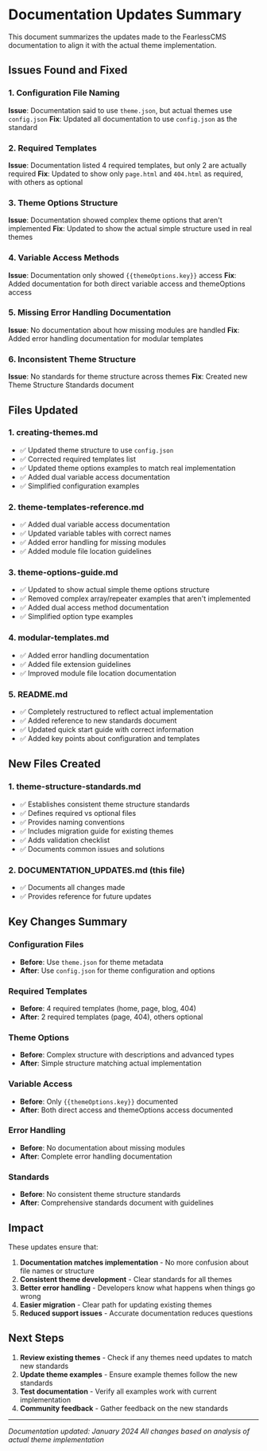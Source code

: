# Documentation Updates Summary

This document summarizes the updates made to the FearlessCMS documentation to align it with the actual theme implementation.

## Issues Found and Fixed

### 1. Configuration File Naming
**Issue**: Documentation said to use `theme.json`, but actual themes use `config.json`
**Fix**: Updated all documentation to use `config.json` as the standard

### 2. Required Templates
**Issue**: Documentation listed 4 required templates, but only 2 are actually required
**Fix**: Updated to show only `page.html` and `404.html` as required, with others as optional

### 3. Theme Options Structure
**Issue**: Documentation showed complex theme options that aren't implemented
**Fix**: Updated to show the actual simple structure used in real themes

### 4. Variable Access Methods
**Issue**: Documentation only showed `{{themeOptions.key}}` access
**Fix**: Added documentation for both direct variable access and themeOptions access

### 5. Missing Error Handling Documentation
**Issue**: No documentation about how missing modules are handled
**Fix**: Added error handling documentation for modular templates

### 6. Inconsistent Theme Structure
**Issue**: No standards for theme structure across themes
**Fix**: Created new Theme Structure Standards document

## Files Updated

### 1. creating-themes.md
- ✅ Updated theme structure to use `config.json`
- ✅ Corrected required templates list
- ✅ Updated theme options examples to match real implementation
- ✅ Added dual variable access documentation
- ✅ Simplified configuration examples

### 2. theme-templates-reference.md
- ✅ Added dual variable access documentation
- ✅ Updated variable tables with correct names
- ✅ Added error handling for missing modules
- ✅ Added module file location guidelines

### 3. theme-options-guide.md
- ✅ Updated to show actual simple theme options structure
- ✅ Removed complex array/repeater examples that aren't implemented
- ✅ Added dual access method documentation
- ✅ Simplified option type examples

### 4. modular-templates.md
- ✅ Added error handling documentation
- ✅ Added file extension guidelines
- ✅ Improved module file location documentation

### 5. README.md
- ✅ Completely restructured to reflect actual implementation
- ✅ Added reference to new standards document
- ✅ Updated quick start guide with correct information
- ✅ Added key points about configuration and templates

## New Files Created

### 1. theme-structure-standards.md
- ✅ Establishes consistent theme structure standards
- ✅ Defines required vs optional files
- ✅ Provides naming conventions
- ✅ Includes migration guide for existing themes
- ✅ Adds validation checklist
- ✅ Documents common issues and solutions

### 2. DOCUMENTATION_UPDATES.md (this file)
- ✅ Documents all changes made
- ✅ Provides reference for future updates

## Key Changes Summary

### Configuration Files
- **Before**: Use `theme.json` for theme metadata
- **After**: Use `config.json` for theme configuration and options

### Required Templates
- **Before**: 4 required templates (home, page, blog, 404)
- **After**: 2 required templates (page, 404), others optional

### Theme Options
- **Before**: Complex structure with descriptions and advanced types
- **After**: Simple structure matching actual implementation

### Variable Access
- **Before**: Only `{{themeOptions.key}}` documented
- **After**: Both direct access and themeOptions access documented

### Error Handling
- **Before**: No documentation about missing modules
- **After**: Complete error handling documentation

### Standards
- **Before**: No consistent theme structure standards
- **After**: Comprehensive standards document with guidelines

## Impact

These updates ensure that:
1. **Documentation matches implementation** - No more confusion about file names or structure
2. **Consistent theme development** - Clear standards for all themes
3. **Better error handling** - Developers know what happens when things go wrong
4. **Easier migration** - Clear path for updating existing themes
5. **Reduced support issues** - Accurate documentation reduces questions

## Next Steps

1. **Review existing themes** - Check if any themes need updates to match new standards
2. **Update theme examples** - Ensure example themes follow the new standards
3. **Test documentation** - Verify all examples work with current implementation
4. **Community feedback** - Gather feedback on the new standards

---

*Documentation updated: January 2024*
*All changes based on analysis of actual theme implementation* 